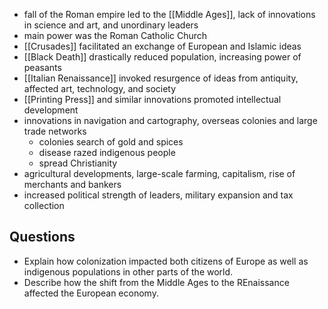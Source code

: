 - fall of the Roman empire led to the [[Middle Ages]], lack of innovations in science and art, and unordinary leaders
- main power was the Roman Catholic Church
- [[Crusades]] facilitated an exchange of European and Islamic ideas
- [[Black Death]] drastically reduced population, increasing power of peasants
- [[Italian Renaissance]] invoked resurgence of ideas from antiquity, affected art, technology, and society
- [[Printing Press]] and similar innovations promoted intellectual development
- innovations in navigation and cartography, overseas colonies and large trade networks
	- colonies search of gold and spices
	- disease razed indigenous people
	- spread Christianity
- agricultural developments, large-scale farming, capitalism, rise of merchants and bankers
- increased political strength of leaders, military expansion and tax collection
## Questions
- Explain how colonization impacted both citizens of Europe as well as indigenous populations in other parts of the world.
- Describe how the shift from the Middle Ages to the REnaissance affected the European economy.